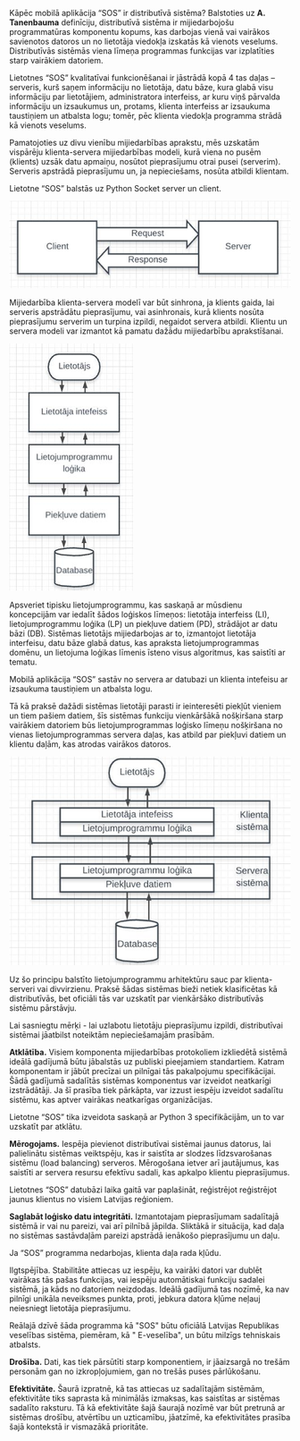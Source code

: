Kāpēc mobilā aplikācija “SOS” ir distributīvā sistēma?
Balstoties uz **A. Tanenbauma** definīciju, distributīvā sistēma ir mijiedarbojošu 
programmatūras komponentu kopums, kas darbojas vienā vai vairākos savienotos datoros 
un no lietotāja viedokļa izskatās kā vienots veselums. Distributīvās sistēmās viena līmeņa 
programmas funkcijas var izplatīties starp vairākiem datoriem. 

Lietotnes “SOS” kvalitatīvai funkcionēšanai ir jāstrādā kopā 4 tas daļas – serveris, 
kurš saņem informāciju no lietotāja, datu bāze, kura glabā visu informāciju par 
lietotājiem, administratora interfeiss, ar kuru viņš pārvalda informāciju un izsaukumus un, 
protams, klienta interfeiss ar izsaukuma taustiņiem un atbalsta logu; tomēr, 
pēc klienta viedokļa programma strādā kā vienots veselums.

Pamatojoties uz divu vienību mijiedarbības aprakstu, mēs uzskatām vispārēju klienta-servera 
mijiedarbības modeli, kurā viena no pusēm (klients) uzsāk datu apmaiņu, nosūtot 
pieprasījumu otrai pusei (serverim). Serveris apstrādā pieprasījumu un, ja nepieciešams, 
nosūta atbildi klientam.

Lietotne “SOS” balstās uz Python Socket server un client.

![Image one](https://raw.githubusercontent.com/sos-ds/DS/master/Presentations/1.jpg)

Mijiedarbība klienta-servera modelī var būt sinhrona, ja klients gaida, lai serveris apstrādātu 
pieprasījumu, vai asinhronais, kurā klients nosūta pieprasījumu serverim un turpina izpildi, 
negaidot servera atbildi. Klientu un servera modeli var izmantot kā pamatu dažādu mijiedarbību aprakstīšanai.

![Image two](https://raw.githubusercontent.com/sos-ds/DS/master/Presentations/2.jpg)

Apsveriet tipisku lietojumprogrammu, kas saskaņā ar mūsdienu koncepcijām var iedalīt 
šādos loģiskos līmeņos: lietotāja interfeiss (LI), lietojumprogrammu loģika (LP) un piekļuve 
datiem (PD), strādājot ar datu bāzi (DB). Sistēmas lietotājs mijiedarbojas ar to, izmantojot 
lietotāja interfeisu, datu bāze glabā datus, kas apraksta lietojumprogrammas domēnu, un 
lietojuma loģikas līmenis īsteno visus algoritmus, kas saistīti ar tematu.

Mobilā aplikācija “SOS” sastāv no servera ar datubazi un klienta intefeisu ar izsaukuma taustiņiem un atbalsta logu.

Tā kā praksē dažādi sistēmas lietotāji parasti ir ieinteresēti piekļūt vieniem un tiem pašiem 
datiem, šīs sistēmas funkciju vienkāršākā nošķiršana starp vairākiem datoriem būs 
lietojumprogrammas loģisko līmeņu nošķiršana no vienas lietojumprogrammas servera 
daļas, kas atbild par piekļuvi datiem un klientu daļām, kas atrodas vairākos datoros. 

![Image three](https://raw.githubusercontent.com/sos-ds/DS/master/Presentations/3.jpg)

Uz šo principu balstīto lietojumprogrammu arhitektūru sauc par klienta-serveri vai 
divvirzienu. Praksē šādas sistēmas bieži netiek klasificētas kā distributīvās, bet oficiāli tās var 
uzskatīt par vienkāršāko distributīvās sistēmu pārstāvju.

Lai sasniegtu mērķi - lai uzlabotu lietotāju pieprasījumu izpildi, distributīvai sistēmai jāatbilst 
noteiktām nepieciešamajām prasībām.

**Atklātība.** Visiem komponenta mijiedarbības protokoliem izkliedētā sistēmā ideālā gadījumā 
būtu jābalstās uz publiski pieejamiem standartiem. Katram komponentam ir jābūt precīzai 
un pilnīgai tās pakalpojumu specifikācijai. Šādā gadījumā sadalītās sistēmas komponentus 
var izveidot neatkarīgi izstrādātāji. Ja šī prasība tiek pārkāpta, var izzust iespēju izveidot 
sadalītu sistēmu, kas aptver vairākas neatkarīgas organizācijas.

Lietotne “SOS” tika izveidota saskaņā ar Python 3 specifikācijām, un to var uzskatīt par atklātu.

**Mērogojams.** Iespēja pievienot distributīvai sistēmai jaunus datorus, lai palielinātu sistēmas 
veiktspēju, kas ir saistīta ar slodzes līdzsvarošanas sistēmu  (load balancing)  serveros. 
Mērogošana ietver arī jautājumus, kas saistīti ar servera resursu efektīvu sadali, kas apkalpo 
klientu pieprasījumus.

Lietotnes “SOS” datubāzi laika gaitā var paplašināt, reģistrējot reģistrējot jaunus klientus no 
visiem Latvijas reģioniem.

**Saglabāt loģisko datu integritāti.** Izmantotajam pieprasījumam sadalītajā sistēmā ir vai nu 
pareizi, vai arī pilnībā jāpilda. Sliktākā ir situācija, kad daļa no sistēmas sastāvdaļām pareizi 
apstrādā ienākošo pieprasījumu un daļu.

Ja “SOS” programma nedarbojas, klienta daļa rada kļūdu.

Ilgtspējība. Stabilitāte attiecas uz iespēju, ka vairāki datori var dublēt vairākas tās pašas 
funkcijas, vai iespēju automātiskai funkciju sadalei sistēmā, ja kāds no datoriem neizdodas. 
Ideālā gadījumā tas nozīmē, ka nav pilnīgi unikāla neveiksmes punkta, proti, jebkura datora 
kļūme neļauj neiesniegt lietotāja pieprasījumu.

Reālajā dzīvē šāda programma kā "SOS" būtu oficiālā Latvijas Republikas veselības sistēma, 
piemēram, kā " E-veselība", un būtu milzīgs tehniskais atbalsts.

**Drošība.** Dati, kas tiek pārsūtīti starp komponentiem, ir jāaizsargā no trešām personām 
gan no izkropļojumiem, gan no trešās puses pārlūkošanu.

**Efektivitāte.** Šaurā izpratnē, kā tas attiecas uz sadalītajām sistēmām, efektivitāte tiks 
saprasta kā minimālās izmaksas, kas saistītas ar sistēmas sadalīto raksturu. Tā kā efektivitāte 
šajā šaurajā nozīmē var būt pretrunā ar sistēmas drošību, atvērtību un uzticamību, jāatzīmē, 
ka efektivitātes prasība šajā kontekstā ir vismazākā prioritāte. 




